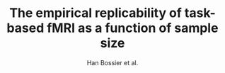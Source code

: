 ---
cat: gaia
subcat: platform
bestof: false
author: Han Bossier et al.
title: The empirical replicability of task-based fMRI as a function of sample size
journal: NeuroImage
year: 2020
type: article
url: https -//www.sciencedirect.com/science/article/pii/S1053811920300884
doi: 10.1016/j.neuroimage.2020.116601
---